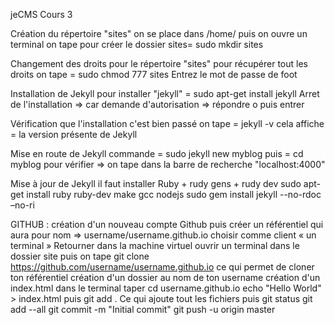 ﻿jeCMS Cours 3

Création du répertoire "sites"
on se place dans /home/
puis on ouvre un terminal 
on tape pour créer le dossier sites= sudo mkdir sites

Changement des droits pour le répertoire "sites" 
pour récupérer tout les droits on tape = sudo chmod 777 sites
	Entrez le mot de passe de foot


Installation de Jekyll
pour installer "jekyll" = sudo apt-get install jekyll
Arret de l'installation => car demande d'autorisation => répondre o puis entrer

Vérification que l'installation c'est bien passé 
on tape = jekyll -v 
cela affiche = la version présente de Jekyll

Mise en route de Jekyll
commande = sudo jekyll new myblog 
puis = cd myblog 
pour vérifier => on tape dans la barre de recherche "localhost:4000"

Mise à jour de Jekyll 
il faut installer Ruby + rudy gens + rudy dev 
sudo apt-get install ruby ruby-dev make gcc nodejs
sudo gem install jekyll --no-rdoc –no-ri

GITHUB :
création d'un nouveau compte Github
puis créer un référentiel qui aura pour nom => username/username.github.io
choisir comme client « un terminal »
Retourner dans la machine virtuel ouvrir un terminal dans le dossier site 
puis on tape git clone https://github.com/username/username.github.io ce qui permet
de cloner ton référentiel
création d'un dossier au nom de ton username
création d'un index.html
dans le terminal taper cd username.github.io
echo "Hello World" > index.html
puis git add . Ce qui ajoute tout les fichiers
puis git status
git add --all
git commit -m "Initial commit"
git push -u origin master







